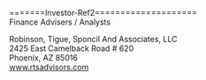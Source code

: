 =======Investor-Ref2====================  
Finance Advisers / Analysts   
   
   
   
   
   
   
Robinson, Tigue, Sponcil And Associates, LLC   
2425 East Camelback Road # 620   
Phoenix, AZ 85016   
www.rtsadvisors.com  
